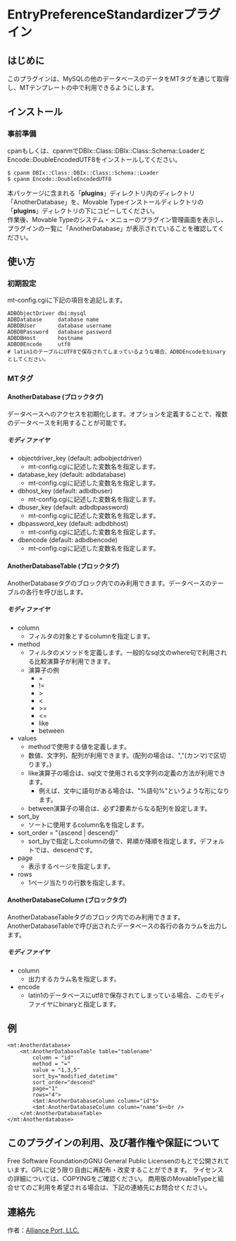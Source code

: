 # EntryPreferenceStandardizerプラグイン

## はじめに

このプラグインは、MySQLの他のデータベースのデータをMTタグを通じて取得し、MTテンプレートの中で利用できるようにします。

## インストール

### 事前準備

cpanもしくは、cpanmでDBIx::Class::DBIx::Class::Schema::LoaderとEncode::DoubleEncodedUTF8をインストールしてください。

```
$ cpanm DBIx::Class::DBIx::Class::Schema::Loader
$ cpanm Encode::DoubleEncodedUTF8
```

本パッケージに含まれる「**plugins**」ディレクトリ内のディレクトリ「AnotherDatabase」を、Movable
Typeインストールディレクトリの「**plugins**」ディレクトリの下にコピーしてください。\
作業後、Movable Typeのシステム・メニューのプラグイン管理画面を表示し、プラグインの一覧に「AnotherDatabase」が表示されていることを確認してください。

## 使い方

### 初期設定
mt-config.cgiに下記の項目を追記します。

```
ADBObjectDriver dbi:mysql
ADBDatabase     database name
ADBDBUser       database username
ADBDBPassword   database password
ADBDBHost       hostname
ADBDBEncode     utf8
# latin1のテーブルにUTF8で保存されてしまっているような場合、ADBDEncodeをbinaryとしてください。
```

### MTタグ

#### AnotherDatabase (ブロックタグ)

データベースへのアクセスを初期化します。オプションを定義することで、複数のデータベースを利用することが可能です。

##### モディファイヤ

- objectdriver_key (default: adbobjectdriver)
    - mt-config.cgiに記述した変数名を指定します。
- database_key (default: adbdatabase)
    - mt-config.cgiに記述した変数名を指定します。
- dbhost_key (default: adbdbuser)
    - mt-config.cgiに記述した変数名を指定します。
- dbuser_key (default: adbdbpassword)
    - mt-config.cgiに記述した変数名を指定します。
- dbpassword_key (default: adbdbhost)
    - mt-config.cgiに記述した変数名を指定します。
- dbencode (default: adbdbencode)
    - mt-config.cgiに記述した変数名を指定します。

#### AnotherDatabaseTable (ブロックタグ)

AnotherDatabaseタグのブロック内でのみ利用できます。データベースのテーブルの各行を呼び出します。

##### モディファイヤ

- column
    - フィルタの対象とするcolumnを指定します。
- method
    - フィルタのメソッドを定義します。一般的なsql文のwhere句で利用される比較演算子が利用できます。
    - 演算子の例
        - =
        - !=
        - \>
        - \<
        - \>=
        - \<=
        - like
        - between
- values
    - methodで使用する値を定義します。
    - 数値、文字列、配列が利用できます。(配列の場合は、","(カンマ)で区切ります。)
    - like演算子の場合は、sql文で使用される文字列の定義の方法が利用できます。
        - 例えば、文中に語句がある場合は、"%語句%"というような形になります。
    - between演算子の場合は、必ず2要素からなる配列を設定します。
- sort_by
    - ソートに使用するcolumn名を指定します。
- sort_order = "{ascend | descend}"
    - sort_byで指定したcolumnの値で、昇順か降順を指定します。デフォルトでは、descendです。
- page
    - 表示するページを指定します。
- rows
    - 1ページ当たりの行数を指定します。

#### AnotherDatabaseColumn (ブロックタグ)

AnotherDatabaseTableタグのブロック内でのみ利用できます。AnotherDatabaseTableで呼び出されたデータベースの各行の各カラムを出力します。

##### モディファイヤ

- column
    - 出力するカラム名を指定します。
- encode
    - latin1のデータベースにutf8で保存されてしまっている場合、このモディファイヤにbinaryと指定します。


## 例

```
<mt:Anotherdatabase>
    <mt:AnotherDatabaseTable table="tablename"
        column = "id"
        method = "="
        value = "1,3,5"
        sort_by="modified_datetime"
        sort_order="descend"
        page="1"
        rows="4">
        <$mt:AnotherDatabaseColumn column="id"$>
        <$mt:AnotherDatabaseColumn column="name"$><br />
    </mt:AnotherDatabaseTable>
</mt:Anotherdatabase>
```



## このプラグインの利用、及び著作権や保証について

Free Software FoundationのGNU General Public Licensenのもとで公開されています。GPLに従う限り自由に再配布・改変することができます。
ライセンスの詳細については、COPYINGをご確認ください。
商用版のMovableTypeと組合せてのご利用を希望される場合は、下記の連絡先にお問合せください。


## 連絡先

作者：[Alliance Port, LLC.](http://www.allianceport.jp/)
